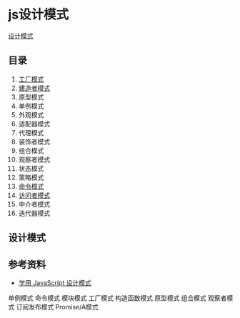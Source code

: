 # js设计模式

[设计模式](#设计模式)

## 目录

1. [工厂模式](#工厂模式)
1. [建造者模式](#建造者模式)
1. 原型模式
1. 单例模式
1. 外观模式
1. 适配器模式
1. 代理模式
1. 装饰者模式
1. 组合模式
1. 观察者模式
1. 状态模式
1. 策略模式
1. [命令模式](#命令模式)
1. [访问者模式](#访问者模式)
1. 中介者模式
1. 迭代器模式

## 设计模式



## 参考资料

- [学用 JavaScript 设计模式](http://www.oschina.net/translate/learning-javascript-design-patterns)


单例模式
命令模式
模块模式
工厂模式
构造函数模式
原型模式
组合模式
观察者模式
订阅发布模式
Promise/A模式